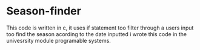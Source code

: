 # Season-finder
This code is written in c, it uses if statement too filter through a users input too find the season acording to the date inputted
i wrote this code in the univesrsity module programable systems.
